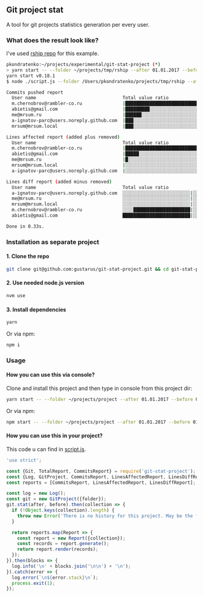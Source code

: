## Git project stat
A tool for git projects statistics generation per every user.

### What does the result look like?
I've used [rship repo](https://github.com/rambler-digital-solutions/rship) for this example.

```bash
pkondratenko:~/projects/experimental/git-stat-project (*)
> yarn start -- --folder ~/projects/tmp/rship --after 01.01.2017 --before 31.12.2017                                                                                               refactoring/change-components-hierarchy [55cce1e] modified
yarn start v0.18.1
$ node ./script.js --folder /Users/pkondratenko/projects/tmp/rship --after 01.01.2017 --before 31.12.2017

Commits pushed report
  User name                                Total value ratio                                   Count
  m.chernobrov@rambler-co.ru               |██████████████████████████████████████████████████     16
  abietis@gmail.com                        |█████████░░░░░░░░░░░░░░░░░░░░░░░░░░░░░░░░░░░░░░░░░      3
  me@mrsum.ru                              |██████░░░░░░░░░░░░░░░░░░░░░░░░░░░░░░░░░░░░░░░░░░░░      2
  a-ignatov-parc@users.noreply.github.com  |███░░░░░░░░░░░░░░░░░░░░░░░░░░░░░░░░░░░░░░░░░░░░░░░      1
  mrsum@mrsum.local                        |███░░░░░░░░░░░░░░░░░░░░░░░░░░░░░░░░░░░░░░░░░░░░░░░      1

Lines affected report (added plus removed)
  User name                                Total value ratio                                   Count
  m.chernobrov@rambler-co.ru               |██████████████████████████████████████████████████    691
  abietis@gmail.com                        |█████░░░░░░░░░░░░░░░░░░░░░░░░░░░░░░░░░░░░░░░░░░░░░     63
  me@mrsum.ru                              |█░░░░░░░░░░░░░░░░░░░░░░░░░░░░░░░░░░░░░░░░░░░░░░░░░     20
  mrsum@mrsum.local                        |░░░░░░░░░░░░░░░░░░░░░░░░░░░░░░░░░░░░░░░░░░░░░░░░░░      4
  a-ignatov-parc@users.noreply.github.com  |░░░░░░░░░░░░░░░░░░░░░░░░░░░░░░░░░░░░░░░░░░░░░░░░░░      0

Lines diff report (added minus removed)
  User name                                Total value ratio                                   Count
  a-ignatov-parc@users.noreply.github.com  ░░░░░░░░░░░░░░░░░░░░░░░░░|░░░░░░░░░░░░░░░░░░░░░░░░░      0
  me@mrsum.ru                              ░░░░░░░░░░░░░░░░░░░░░░░░░|░░░░░░░░░░░░░░░░░░░░░░░░░      0
  mrsum@mrsum.local                        ░░░░░░░░░░░░░░░░░░░░░░░░░|░░░░░░░░░░░░░░░░░░░░░░░░░      0
  m.chernobrov@rambler-co.ru               ░░░░█████████████████████|░░░░░░░░░░░░░░░░░░░░░░░░░    -33
  abietis@gmail.com                        █████████████████████████|░░░░░░░░░░░░░░░░░░░░░░░░░    -39

Done in 0.33s.
```


### Installation as separate project

#### 1. Clone the repo
```bash
git clone git@github.com:gustarus/git-stat-project.git && cd git-stat-project
```

#### 2. Use needed node.js version
```bash
nvm use
```

#### 3. Install dependencies
```bash
yarn
```

Or via npm:
```bash
npm i
```


### Usage

#### How you can use this via console?
Clone and install this project and then type in console from this project dir:

```bash
yarn start -- --folder ~/projects/project --after 01.01.2017 --before 01.12.2017
```

Or via npm:
```bash
npm start -- --folder ~/projects/project --after 01.01.2017 --before 01.12.2017
```

#### How you can use this in your project?
This code u can find in [script.js](script.js).

```javascript
'use strict';

const {Git, TotalReport, CommitsReport} = require('git-stat-project');
const {Log, GitProject, CommitsReport, LinesAffectedReport, LinesDiffReport} = components;
const reports = [CommitsReport, LinesAffectedReport, LinesDiffReport];

const log = new Log();
const git = new GitProject({folder});
git.stat(after, before).then(collection => {
  if (!Object.keys(collection).length) {
    throw new Error('There is no history for this project. May be the folder is incorrect?');
  }

  return reports.map(Report => {
    const report = new Report({collection});
    const records = report.generate();
    return report.render(records);
  });
}).then(blocks => {
  log.info('\n' + blocks.join('\n\n') + '\n');
}).catch(error => {
  log.error(`\n${error.stack}\n`);
  process.exit(1);
});
```
